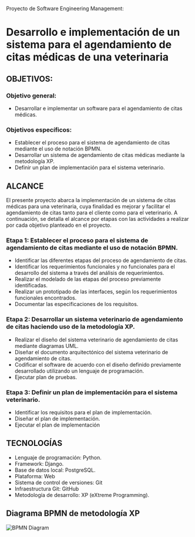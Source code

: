 Proyecto de Software Engineering Management:
# Desarrollo e implementación de un sistema para el agendamiento de citas médicas de una veterinaria

## OBJETIVOS:
### Objetivo general:
- Desarrollar e implementar un software para el agendamiento de citas médicas.

### Objetivos específicos:
- Establecer el proceso para el sistema de agendamiento de citas mediante el uso de notación BPMN.
- Desarrollar un sistema de agendamiento de citas médicas mediante la metodología XP.
- Definir un plan de implementación para el sistema veterinario.

## ALCANCE
El presente proyecto abarca la implementación de un sistema de citas médicas para una veterinaria, cuya finalidad es mejorar y facilitar el agendamiento de citas tanto para el cliente como para el veterinario.
A continuación, se detalla el alcance por etapas con las actividades a realizar por cada objetivo planteado en el proyecto.

### Etapa 1: Establecer el proceso para el sistema de agendamiento de citas mediante el uso de notación BPMN. 
- Identificar las diferentes etapas del proceso de agendamiento de citas.
- Identificar los requerimientos funcionales y no funcionales para el desarrollo del sistema a través del análisis de requerimientos.
- Realizar el modelado de las etapas del proceso previamente identificadas.
- Realizar un prototipado de las interfaces, según los requerimientos funcionales encontrados.
- Documentar las especificaciones de los requisitos.

### Etapa 2: Desarrollar un sistema veterinario de agendamiento de citas haciendo uso de la metodología XP.
- Realizar el diseño del sistema veterinario de agendamiento de citas mediante diagramas UML.
- Diseñar el documento arquitectónico del sistema veterinario de agendamiento de citas.
- Codificar el software de acuerdo con el diseño definido previamente desarrollado utilizando un lenguaje de programación.
- Ejecutar plan de pruebas.

### Etapa 3: Definir un plan de implementación para el sistema veterinario.
- Identificar los requisitos para el plan de implementación. 
- Diseñar el plan de implementación.
- Ejecutar el plan de implementación

## TECNOLOGÍAS
- Lenguaje de programación: Python.
- Framework: Django.
- Base de datos local: PostgreSQL.
- Plataforma: Web
- Sistema de control de versiones: Git
- Infraestructura Git: GitHub
- Metodología de desarrollo: XP (eXtreme Programming).

## Diagrama BPMN de metodología XP
![BPMN Diagram]([https://github.com/Backset-alt/citas_medicas_veterinaria/blob/main/BMPN_driagram.jpg](https://github.com/Backset-alt/citas_medicas_veterinaria/blob/main/assets/BMPN_driagram.jpg))
